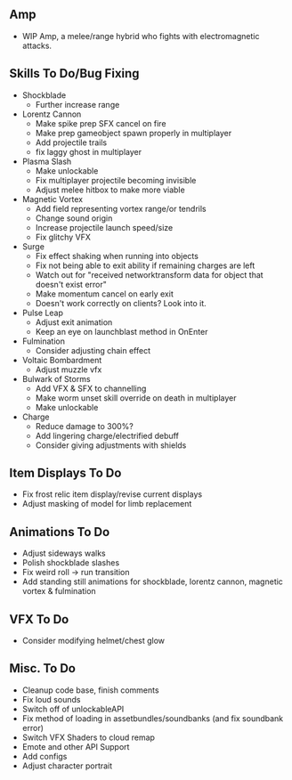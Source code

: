   ## Amp
- WIP Amp, a melee/range hybrid who fights with electromagnetic attacks.
## Skills To Do/Bug Fixing
- Shockblade
  - Further increase range
- Lorentz Cannon
  - Make spike prep SFX cancel on fire
  - Make prep gameobject spawn properly in multiplayer
  - Add projectile trails
  - fix laggy ghost in multiplayer
- Plasma Slash
  - Make unlockable
  - Fix multiplayer projectile becoming invisible
  - Adjust melee hitbox to make more viable
- Magnetic Vortex
  - Add field representing vortex range/or tendrils
  - Change sound origin
  - Increase projectile launch speed/size
  - Fix glitchy VFX
- Surge
  - Fix effect shaking when running into objects
  - Fix not being able to exit ability if remaining charges are left
  - Watch out for "received networktransform data for object that doesn't exist error"
  - Make momentum cancel on early exit
  - Doesn't work correctly on clients? Look into it.
- Pulse Leap
  - Adjust exit animation
  - Keep an eye on launchblast method in OnEnter
- Fulmination
  - Consider adjusting chain effect
- Voltaic Bombardment
  - Adjust muzzle vfx
- Bulwark of Storms
  - Add VFX & SFX to channelling
  - Make worm unset skill override on death in multiplayer
  - Make unlockable
- Charge
  - Reduce damage to 300%?
  - Add lingering charge/electrified debuff
  - Consider giving adjustments with shields

## Item Displays To Do
- Fix frost relic item display/revise current displays
- Adjust masking of model for limb replacement

## Animations To Do
- Adjust sideways walks
- Polish shockblade slashes
- Fix weird roll -> run transition
- Add standing still animations for shockblade, lorentz cannon, magnetic vortex & fulmination

## VFX To Do
- Consider modifying helmet/chest glow

## Misc. To Do
- Cleanup code base, finish comments
- Fix loud sounds
- Switch off of unlockableAPI
- Fix method of loading in assetbundles/soundbanks (and fix soundbank error)
- Switch VFX Shaders to cloud remap
- Emote and other API Support
- Add configs
- Adjust character portrait
